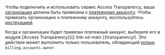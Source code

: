 Чтобы подключить и использовать сервис Access Transparency, ваша [организация](../../organization/quickstart.md) должна быть привязана к [платежному аккаунту](../../billing/concepts/billing-account.md). Чтобы привязать организацию к платежному аккаунту, воспользуйтесь [инструкцией](../../billing/operations/change-organization.md).

Когда к организации будет привязан платежный аккаунт, выберите его в модуле [Access Transparency]({{ link-sd-main }}transparency/). Это действие может выполнить только пользователь, обладающий [ролью](../../billing/security/index.md#billing-accounts-owner) `billing.accounts.owner`.